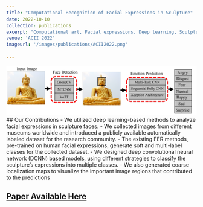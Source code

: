```yaml
---
title: "Computational Recognition of Facial Expressions in Sculpture"
date: 2022-10-10
collection: publications
excerpt: "Computational art, Facial expressions, Deep learning, Sculptures, Buddhas, Mlti-label classification."
venue: 'ACII 2022'
imageurl: '/images/publications/ACII2022.png'

---
```

<center><img src = '/images/publications/ACII2022.png'></center>
## Our Contributions 
- We utilized deep learning-based methods to analyze facial expressions in sculpture faces.
- We collected images from different museums worldwide and introduced a publicly available automatically labeled dataset for the research community.
- The existing FER methods, pre-trained on human facial expressions, generate soft and multi-label classes for the collected dataset.
- We designed deep convolutional neural network (DCNN) based models, using different strategies to classify the sculpture’s expressions into multiple classes.
-  We also generated coarse localization maps to visualize the important image regions that contributed to the predictions

## [Paper Available Here](https://ieeexplore.ieee.org/document/10086035)
